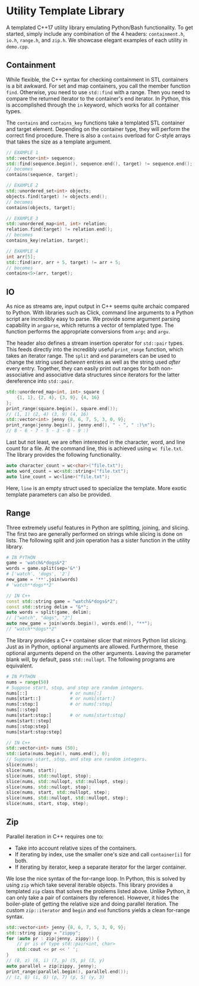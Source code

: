 # Utility Template Library

A templated C++17 utility library emulating Python/Bash functionality. To get started, simply include any combination of the 4 headers: `containment.h`, `io.h`, `range.h`, and `zip.h`. We showcase elegant examples of each utility in `demo.cpp`.

## Containment

While flexible, the C++ syntax for checking containment in STL containers is a bit awkward. For set and map containers, you call the member function `find`. Otherwise, you need to use `std::find` with a range. Then you need to compare the returned iterator to the container's end iterator. In Python, this is accomplished through the `in` keyword, which works for all container types.

The `contains` and `contains_key` functions take a templated STL container and target element. Depending on the container type, they will perform the correct find procedure. There is also a `contains` overload for C-style arrays that takes the size as a template argument.

```c++
// EXAMPLE 1
std::vector<int> sequence;
std::find(sequence.begin(), sequence.end(), target) != sequence.end();
// becomes
contains(sequence, target);

// EXAMPLE 2
std::unordered_set<int> objects;
objects.find(target) != objects.end();
// becomes
contains(objects, target);

// EXAMPLE 3
std::unordered_map<int, int> relation;
relation.find(target) != relation.end();
// becomes
contains_key(relation, target);

// EXAMPLE 4
int arr[5];
std::find(arr, arr + 5, target) != arr + 5;
// becomes
contains<5>(arr, target);
```

## IO

As nice as streams are, input output in C++ seems quite archaic compared to Python. With libraries such as Click, command line arguments to a Python script are incredibly easy to parse. We provide some argument parsing capability in `argparse`, which returns a vector of templated type. The function performs the appropriate conversions from `argc` and `argv`.

The header also defines a stream insertion operator for `std::pair` types. This feeds directly into the incredibly useful `print_range` function, which takes an iterator range. The `split` and `end` parameters can be used to change the string used *between* entries as well as the string used *after* every entry. Together, they can easily print out ranges for both non-associative and associative data structures since iterators for the latter dereference into `std::pair`.

```c++
std::unordered_map<int, int> square {
    {1, 1}, {2, 4}, {3, 9}, {4, 16}
};
print_range(square.begin(), square.end());
// (1, 1) (2, 4) (3, 9) (4, 16)
std::vector<int> jenny {8, 6, 7, 5, 3, 0, 9};
print_range(jenny.begin(), jenny.end(), " - ", " :)\n");
// 8 - 6 - 7 - 5 - 3 - 0 - 9 :)
```

Last but not least, we are often interested in the character, word, and line count for a file. At the command line, this is achieved using `wc file.txt`. The library provides the following functionality.

```c++
auto character_count = wc<char>("file.txt");
auto word_count = wc<std::string>("file.txt");
auto line_count = wc<line>("file.txt");
```

Here, `line` is an empty struct used to specialize the template. More exotic template parameters can also be provided.

## Range

Three extremely useful features in Python are splitting, joining, and slicing. The first two are generally performed on strings while slicing is done on lists. The following split and join operation has a sister function in the utility library.

```python
# IN PYTHON
game = 'watch&*dogs&*2'
words = game.split(sep='&*')
# ['watch', 'dogs', '2']
new_game = '**'.join(words)
# 'watch**dogs**2'
```

```c++
// IN C++
const std::string game = "watch&*dogs&*2";
const std::string delim = "&*";
auto words = split(game, delim);
// ["watch", "dogs", "2"]
auto new_game = join(words.begin(), words.end(), "**");
// "watch**dogs**2"
```

The library provides a C++ container slicer that mirrors Python list slicing. Just as in Python, optional arguments are allowed. Furthermore, these optional arguments depend on the other arguments. Leaving the parameter blank will, by default, pass `std::nullopt`. The following programs are equivalent.

```python
# IN PYTHON
nums = range(50)
# Suppose start, stop, and step are random integers.
nums[::]                # or nums[:]
nums[start::]           # or nums[start:]
nums[:stop:]            # or nums[:stop]
nums[::step]
nums[start:stop:]       # or nums[start:stop]
nums[start::step]
nums[:stop:step]
nums[start:stop:step]
```

```c++
// IN C++
std::vector<int> nums (50);
std::iota(nums.begin(), nums.end(), 0);
// Suppose start, stop, and step are random integers.
slice(nums);
slice(nums, start);
slice(nums, std::nullopt, stop);
slice(nums, std::nullopt, std::nullopt, step);
slice(nums, std::nullopt, stop);
slice(nums, start, std::nullopt, step);
slice(nums, std::nullopt, std::nullopt, step);
slice(nums, start, stop, step);
```

## Zip

Parallel iteration in C++ requires one to:

- Take into account relative sizes of the containers.
- If iterating by index, use the smaller one's size and call `container[i]` for both.
- If iterating by iterator, keep a separate iterator for the larger container.

We lose the nice syntax of the for-range loop. In Python, this is solved by using `zip` which take several iterable objects. This library provides a templated `zip` class that solves the problems listed above. Unlike Python, it can only take a pair of containers (by reference). However, it hides the boiler-plate of getting the relative size and doing parallel iteration. The custom `zip::iterator` and  `begin` and `end` functions yields a clean for-range syntax.

```c++
std::vector<int> jenny {8, 6, 7, 5, 3, 0, 9};
std::string zippy = "zippy";
for (auto pr : zip(jenny, zippy)) {
    // pr is of type std::pair<int, char>
    std::cout << pr << ' ';
}
// (8, z) (6, i) (7, p) (5, p) (3, y)
auto parallel = zip(zippy, jenny);
print_range(parallel.begin(), parallel.end());
// (z, 8) (i, 6) (p, 7) (p, 5) (y, 3)
```
